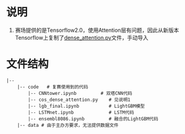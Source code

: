 # 说明
1. 赛场提供的是Tensorflow2.0，使用Attention层有问题，因此从新版本Tensorflow上复制了[dense_attention.py](https://github.com/tensorflow/tensorflow/blob/498e815097e74aff7fefdbbae69ba9daf6e9c023/tensorflow/python/keras/layers/dense_attention.py#L191)文件，手动导入

# 文件结构
```
|--
    |-- code   # 复赛使用到的代码
        |-- CNNtower.ipynb         # 双塔CNN代码
        |-- cos_dense_attention.py    # 见说明1
        |-- lgb_final.ipynb           # LightGBM模型
        |-- LSTMnet.ipynb             # LSTM代码 
        |-- ensembl8086.ipynb         # 融合的LightGBM代码 
    |-- data # 由于主办方要求，无法提供数据文件
```